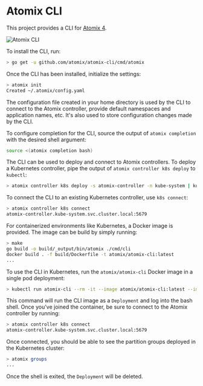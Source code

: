 # Atomix CLI

This project provides a CLI for [Atomix 4].

![Atomix CLI](https://media.giphy.com/media/cImqHbP1Bt2u5ZTVGg/giphy.gif)

To install the CLI, run:

```bash
> go get -u github.com/atomix/atomix-cli/cmd/atomix
```

Once the CLI has been installed, initialize the settings:

```bash
> atomix init
Created ~/.atomix/config.yaml
```

The configuration file created in your home directory is used by the CLI
to connect to the Atomix controller, provide default namespaces and application
names, etc. It's also used to store configuration changes made by the CLI.

To configure completion for the CLI, source the output of `atomix completion` with
the desired shell argument:

```bash
source <(atomix completion bash)
```

The CLI can be used to deploy and connect to Atomix controllers. To deploy a Kubernetes
controller, pipe the output of `atomix controller k8s deploy` to `kubectl`:

```bash
> atomix controller k8s deploy -s atomix-controller -n kube-system | kubectl apply -f -
```

To connect the CLI to an existing Kubernetes controller, use `k8s connect`:

```bash
> atomix controller k8s connect
atomix-controller.kube-system.svc.cluster.local:5679
```

For containerized environments like Kubernetes, a Docker image is provided. The image
can be build by simply running:

```bash
> make
go build -o build/_output/bin/atomix ./cmd/cli
docker build . -f build/Dockerfile -t atomix/atomix-cli:latest
...
```

To use the CLI in Kubernetes, run the `atomix/atomix-cli` Docker image in
a single pod deployment:

```bash
> kubectl run atomix-cli --rm -it --image atomix/atomix-cli:latest --image-pull-policy "IfNotPresent" --restart "Never"
```

This command will run the CLI image as a `Deployment` and log into the bash shell.
Once you've joined the container, be sure to connect to the Atomix controller by running:

```bash
> atomix controller k8s connect
atomix-controller.kube-system.svc.cluster.local:5679
```

Once connected, you should be able to see the partition groups deployed in the
Kubernetes cluster:

```bash
> atomix groups
...
```

Once the shell is exited, the `Deployment` will be deleted.

[Atomix 4]: https://github.com/atomix/atomix/tree/4.0
